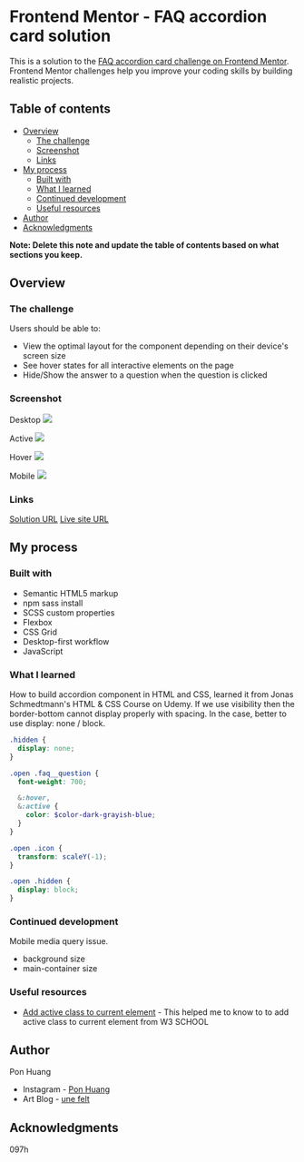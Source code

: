 # Frontend Mentor - FAQ accordion card solution

This is a solution to the [FAQ accordion card challenge on Frontend Mentor](https://www.frontendmentor.io/challenges/faq-accordion-card-XlyjD0Oam). Frontend Mentor challenges help you improve your coding skills by building realistic projects.

## Table of contents

- [Overview](#overview)
  - [The challenge](#the-challenge)
  - [Screenshot](#screenshot)
  - [Links](#links)
- [My process](#my-process)
  - [Built with](#built-with)
  - [What I learned](#what-i-learned)
  - [Continued development](#continued-development)
  - [Useful resources](#useful-resources)
- [Author](#author)
- [Acknowledgments](#acknowledgments)

**Note: Delete this note and update the table of contents based on what sections you keep.**

## Overview

### The challenge

Users should be able to:

- View the optimal layout for the component depending on their device's screen size
- See hover states for all interactive elements on the page
- Hide/Show the answer to a question when the question is clicked

### Screenshot

Desktop
![](screenshot/desktop.png)

Active
![](screenshot/active.png)

Hover
![](screenshot/hover.png)

Mobile
![](screenshot/mobile.png)

### Links

[Solution URL](https://github.com/ponhuang/faq-accordion-card)
[Live site URL](https://ponhuang.github.io/faq-accordion-card/)

## My process

### Built with

- Semantic HTML5 markup
- npm sass install
- SCSS custom properties
- Flexbox
- CSS Grid
- Desktop-first workflow
- JavaScript

### What I learned

How to build accordion component in HTML and CSS, learned it from Jonas Schmedtmann's HTML & CSS Course on Udemy.
If we use visibility then the border-bottom cannot display properly with spacing. In the case, better to use display: none / block.

```scss
.hidden {
  display: none;
}

.open .faq__question {
  font-weight: 700;

  &:hover,
  &:active {
    color: $color-dark-grayish-blue;
  }
}

.open .icon {
  transform: scaleY(-1);
}

.open .hidden {
  display: block;
}
```

### Continued development

Mobile media query issue.

- background size
- main-container size

### Useful resources

- [Add active class to current element](https://www.w3schools.com/howto/howto_js_active_element.asp) - This helped me to know to to add active class to current element from W3 SCHOOL

## Author

Pon Huang

- Instagram - [Pon Huang](https://www.instagram.com/ponhuang/)
- Art Blog - [une felt](https://une722.wordpress.com)

## Acknowledgments

097h

